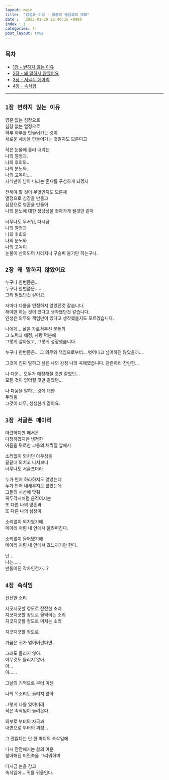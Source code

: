 ```yaml
---
layout: main
title:  "감성과 이성 - 허공의 울음과의 대화"
date :   2025-01-20 22:40:16 +0900
index : 1
categories: 시
post_layout: true
---
```


## `목차`
<ul class="actions">
  <li><a href="#1장-변하지-않는-이유" class="button">1장 - 변하지 않는 이유</a></li>
  <li><a href="#2장-왜-말하지-않았어요" class="button">2장 - 왜 말하지 않았어요</a></li>
  <li><a href="#3장-서글픈-메아리" class="button">3장 - 서글픈 메아리</a></li>
  <li><a href="#4장-속삭임" class="button">4장 - 속삭임</a></li>
</ul>

<hr/>

## `1장 변하지 않는 이유`

영혼 없는 심장으로   
심장 없는 열정으로   
하루 하루를 만들어가는 것이   
새로운 세상을 만들어가는 것일지도 모른다고   

작은 눈물에 흘러 내리는   
나의 열정과.   
나의 후회와..   
나의 분노와...   
나의 고독이....   
지식만이 남아 나라는 존재를 구성하게 되겠지   
   
전해야 할 것이 무엇인지도 모른체   
열정으로 심장을 만들고   
심장으로 영혼을 만들어   
나의 분노에 대한 정당성을 찾아가게 될것만 같아   
   
너무나도 무서워, 다시금   
나의 열정과   
나의 후회와   
나의 분노와   
나의 고독이   
눈물이 산화되어 사라지니
구슬피 울기만 하는구나.   

## `2장 왜 말하지 않았어요`

누구나 한번쯤은...   
누구나 한번쯤은......   
그리 믿었던것 같아요.

저마다 다름을 인정하지 않았던것 같습니다.   
해야만 하는 것이 있다고 생각했던것 같습니다.   
인생은 의무와 책임만이 있다고 생각했을지도 모르겠습니다.   
   
나에게... 삶을 가르쳐주신 분들의   
그 노력과 애정, 사랑 덕분에   
그렇게 살아왔고, 그렇게 성장했습니다.   

누구나 한번쯤은...
그 의무와 책임으로부터... 
벗어나고 싶어하진 않았을까...

그것이 진짜 말하고 싶은 나의 감정
나의 곡해였습니다.
찬란하리 찬란한...

나 다운...
모두가 매정해질 것만 같았던...   
모든 것이 없어질 것만 같았던...

나 다움을 말하는 것에 대한   
두려움   
그것이 너무, 생생한거 같아요.   

## `3장 서글픈 메아리`

아련하지만 매서운   
다정하였지만 냉정한   
아픔을 뒤로한 고통의 채찍질 앞에서   
   
소리없이 외치던 아우성을   
끝끝내 외치고 나서보니   
너무나도 서글프더라   
   
누가 먼저 하라하지도 않았는데   
누가 먼저 내세우지도 않았는데   
그들의 시선에 맞춰   
꼭두각시처럼 움직여지는   
또 다른 나의 영혼과   
또 다른 나의 심장이   
   
소리없이 외치었기에   
메아리 처럼 내 안에서 울려퍼진다.   
   
소리없이 울어댔기에   
메아리 처럼 내 안에서 흐느끼기만 한다.   
   
난...   
나는......   
만들어진 작자인건가...?   

## `4장 속삭임`

잔잔한 소리   
   
지긋지긋할 정도로 잔잔한 소리   
지긋지긋할 정도로 울먹이는 소리   
지긋지긋할 정도로 미치는 소리   
   
지긋지긋할 정도로   
   
가끔은 귀가 멀어버린다면..   
   
그래도 들리지 않아.   
아무것도 들리지 않아.   
아...   
아......   
   
그날의 기억으로 부터 이젠   
   
나의 목소리도 들리지 않아   
   
그렇게 나를 잊어버려   
작은 속삭임이 들려온다.   
   
외부로 부터의 자극과   
내면으로 부터의 괴성...   
   
그 괜찮다는 단 한 마디의 속삭임에   
   
다시 잔잔해지는 삶의 여운   
청아해진 머릿속을 그리워하며   
   
다시금 눈을 감고   
속삭임에... 귀를 귀울인다.    